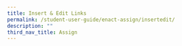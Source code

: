 ```yaml
---
title: Insert & Edit Links
permalink: /student-user-guide/enact-assign/insertedit/
description: ""
third_nav_title: Assign
---
```

